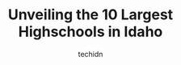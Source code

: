 ---
layout: ampstory
image: https://i0.wp.com/paketmu.com/wp-content/uploads/2023/06/thunder-ridge-high-school-0-in-idaho-1686371118.jpeg?resize=640,853
author: techidn
featured: false
description: Explore the diverse Highschool scene in Idaho, home to an incredible selection of 10 establishments catering to every taste. Whether youre in search of iconic favorites or undiscovered trea
title: Unveiling the 10 Largest Highschools in Idaho
cover:
   title: Unveiling the 10 Largest Highschools in Idaho
   subtitle: RICKPATE
   background: https://paketmu.com/wp-content/uploads/2023/06/thunder-ridge-high-school-0-in-idaho-1686371118.jpeg

pages: 
 - layout: thirds
   top: <h1>#1 Columbia High School</h1>
   bottom: "<p>There are amazing teachers here at this school, although the way the classes are done can be spruced up a bit. I went to the senior send off today, and Im going into t</p>"
   background: https://paketmu.com/wp-content/uploads/2023/06/thunder-ridge-high-school-1-in-idaho-1686371119.jpeg
   backgroundblur: true
 - layout: thirds
   top: <h1>#2 Bishop Kelly High School</h1>
   bottom: "<p>We now have both our kids there, and could not be more impressed.  They both attended a small Classical Christian school in Boise from K-10 and K-8, and it was a wonderfu</p>"
   background: https://paketmu.com/wp-content/uploads/2023/06/thunder-ridge-high-school-2-in-idaho-1686371120.jpeg
   cta:
      link: https://paketmu.com/unveiling-the-10-largest-highschools-in-idaho/
      text: Unveiling the 10 Largest Highschools in Idaho
 - layout: thirds
   top: <h1>#3 Meridian High School</h1>
   bottom: "<p>Was not pleased at all with the guidance office the lady in the front is rude and is no help at all. Your better off going to the main office at least they try. Was not p</p>"
   background: https://paketmu.com/wp-content/uploads/2023/06/thunder-ridge-high-school-3-in-idaho-1686371120.jpeg
   cta:
      link: https://paketmu.com/unveiling-the-10-largest-highschools-in-idaho/
      text: Unveiling the 10 Largest Highschools in Idaho
 - layout: thirds
   top: <h1>#4 Renaissance High School</h1>
   bottom: "<p>1307 E Central Dr, Meridian, ID 83642, United States</p>"
   background: https://images.unsplash.com/photo-1462556791646-c201b8241a94?ixlib=rb-4.0.3&ixid=MnwxMjA3fDB8MHxwaG90by1wYWdlfHx8fGVufDB8fHx8&auto=format&fit=crop&w=640&h=853&q=80
   cta:
      link: https://paketmu.com/unveiling-the-10-largest-highschools-in-idaho/
      text: Unveiling the 10 Largest Highschools in Idaho
 - layout: thirds
   top: <h1>#5 Skyline High School</h1>
   bottom: "<p>1767 Blue Sky Dr, Idaho Falls, ID 83402, United States</p>"
   background: https://plus.unsplash.com/premium_photo-1664640458616-3c74f8cb4589?ixlib=rb-4.0.3&ixid=MnwxMjA3fDB8MHxwaG90by1wYWdlfHx8fGVufDB8fHx8&auto=format&fit=crop&w=640&h=853&q=80
   cta:
      link: https://paketmu.com/unveiling-the-10-largest-highschools-in-idaho/
      text: Unveiling the 10 Largest Highschools in Idaho
 - layout: thirds
   top: <h1>#6 Eagle High School</h1>
   bottom: "<p>574 N Park Ln, Eagle, ID 83616, United States</p>"
   background: https://images.unsplash.com/photo-1489648022186-8f49310909a0?ixlib=rb-4.0.3&ixid=MnwxMjA3fDB8MHxwaG90by1wYWdlfHx8fGVufDB8fHx8&auto=format&fit=crop&w=640&h=853&q=80
   cta:
      link: https://paketmu.com/unveiling-the-10-largest-highschools-in-idaho/
      text: Unveiling the 10 Largest Highschools in Idaho
 - layout: thirds
   top: <h1>#7 Idaho Falls High School</h1>
   bottom: "<p>601 S Holmes Ave, Idaho Falls, ID 83401, United States</p>"
   background: https://images.unsplash.com/photo-1557672172-298e090bd0f1?ixlib=rb-4.0.3&ixid=MnwxMjA3fDB8MHxwaG90by1wYWdlfHx8fGVufDB8fHx8&auto=format&fit=crop&w=640&h=853&q=80
   cta:
      link: https://paketmu.com/unveiling-the-10-largest-highschools-in-idaho/
      text: Unveiling the 10 Largest Highschools in Idaho
 - layout: thirds
   middle: Continue reading...
   background: https://images.unsplash.com/photo-1488554378835-f7acf46e6c98?ixlib=rb-4.0.3&ixid=MnwxMjA3fDB8MHxwaG90by1wYWdlfHx8fGVufDB8fHx8&auto=format&fit=crop&w=640&h=853&q=80
   cta:
      link: https://paketmu.com/unveiling-the-10-largest-highschools-in-idaho/
      text: Unveiling the 10 Largest Highschools in Idaho
      
---